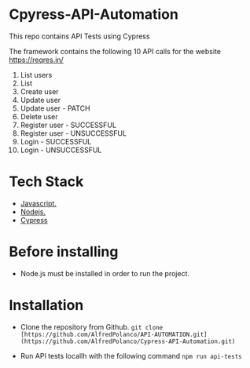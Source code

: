 # Cpyress-API-Automation
This repo contains API Tests using Cypress

The framework contains the following 10 API calls for the website https://reqres.in/


1. List users
2. List <Resources>
3. Create user
4. Update user
4. Update user - PATCH
5. Delete user
6. Register user - SUCCESSFUL
7. Register user - UNSUCCESSFUL
8. Login - SUCCESSFUL
9. Login - UNSUCCESSFUL

# Tech Stack

* [Javascript.](https://developer.mozilla.org/en-US/docs/Learn/Getting_started_with_the_web/JavaScript_basics)
* [Nodejs.](https://nodejs.org/en/about/)
* [Cypress]([https://www.postman.com/](https://docs.cypress.io/))


# Before installing

* Node.js must be installed in order to run the project.


# Installation

* Clone the repository from Github.
`git clone [https://github.com/AlfredPolanco/API-AUTOMATION.git](https://github.com/AlfredPolanco/Cypress-API-Automation.git)`

* Run API tests locallh with the following command
`npm run api-tests` 
